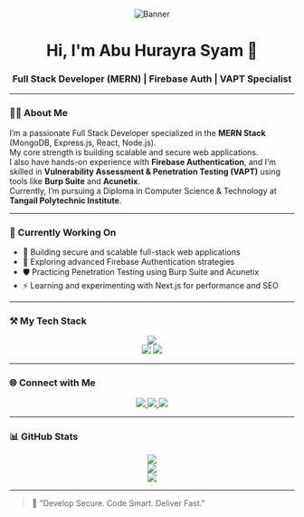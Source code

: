 <!-- Banner -->
<p align="center">
  <img src="https://raw.githubusercontent.com/abuhurayrasyam/abuhurayrasyam/main/assets/banner.png" alt="Banner" />
</p>

<!-- Name and Designation -->
<h1 align="center">Hi, I'm Abu Hurayra Syam 👋</h1>
<h3 align="center">Full Stack Developer (MERN) | Firebase Auth | VAPT Specialist</h3>

---

### 🧑‍💻 About Me

I’m a passionate Full Stack Developer specialized in the **MERN Stack** (MongoDB, Express.js, React, Node.js).  
My core strength is building scalable and secure web applications.  
I also have hands-on experience with **Firebase Authentication**, and I’m skilled in **Vulnerability Assessment & Penetration Testing (VAPT)** using tools like **Burp Suite** and **Acunetix**.  
Currently, I’m pursuing a Diploma in Computer Science & Technology at **Tangail Polytechnic Institute**.

---

### 🚀 Currently Working On

- 🔨 Building secure and scalable full-stack web applications  
- 🔐 Exploring advanced Firebase Authentication strategies  
- 🛡️ Practicing Penetration Testing using Burp Suite and Acunetix  
- ⚡ Learning and experimenting with Next.js for performance and SEO

---

### ⚒️ My Tech Stack

<p align="center">
  <img src="https://skillicons.dev/icons?i=html,css,js,react,nodejs,express,mongodb,firebase,tailwind,bootstrap,git,github,vscode,linux,bash" />
  <br />
  <img src="https://img.shields.io/badge/Burp%20Suite-orange?style=flat-square&logo=data:image/png;base64,iVBORw0KGgoAAAANSUhEUgAAACAAAAAgCAMAAABEpIrGAAAAP1BMVEX///8AAAD+/v4ICAgYGBgZGRno6OjCwsKSkpLR0dFw..." />
  <img src="https://img.shields.io/badge/Acunetix-red?style=flat-square&logo=data:image/png;base64,iVBORw0KGgoAAAANSUhEUgAAACAAAAAgCAMAAABEpIrGAAAAMFBMVEUAAAD///+ZmZmjo6Nubm6qqqr5+fm/v7/Hx8ezs7PZ2dnIyMhJSUm3t7fBwcHS0tLp6emU2pLqAAABWUlEQVR4AdXSMUoDQRCG4U+2VJm8pHd/IyOxW0hZm0svfA9UpEEpJYF5+WfBnh1MZBdYQ6n2cgSAJZAgJ2M6j6zN2CMEy3J2kzH7vSyz7A4Z4UgWvWiYwFHuMAhYxBcKm9hGcRtUIRaHMA0dp3nSwCRaACyPy3O9JmpciMWBBeMVAQu3TnN4ECIKGYWyRT9S04ljn0hUb2abGmF+AC16/WTG3BTAAAAAElFTkSuQmCC" />
</p>

---

### 🌐 Connect with Me

<p align="center">
  <a href="https://www.linkedin.com/in/abuhurayrasyam" target="_blank">
    <img src="https://img.shields.io/badge/Connect on LinkedIn-0077B5?logo=linkedin&style=for-the-badge&logoColor=white" />
  </a>
  <a href="https://x.com/abuhurayrasyam" target="_blank">
    <img src="https://img.shields.io/badge/Follow on X-000000?logo=twitter&style=for-the-badge&logoColor=white" />
  </a>
  <a href="https://abu-hurayra-syam.web.app" target="_blank">
    <img src="https://img.shields.io/badge/Visit Portfolio-1f1f1f?logo=google-chrome&style=for-the-badge&logoColor=white" />
  </a>
</p>

---

### 📊 GitHub Stats

<p align="center">
  <img src="https://github-readme-stats.vercel.app/api?username=abuhurayrasyam&show_icons=true&theme=react&hide_border=true" />
  <br />
  <img src="https://github-readme-streak-stats.herokuapp.com/?user=abuhurayrasyam&theme=react&hide_border=true" />
  <br />
  <img src="https://github-readme-stats.vercel.app/api/top-langs/?username=abuhurayrasyam&layout=compact&theme=react&hide_border=true" />
</p>

---

> 🧠 "Develop Secure. Code Smart. Deliver Fast."
